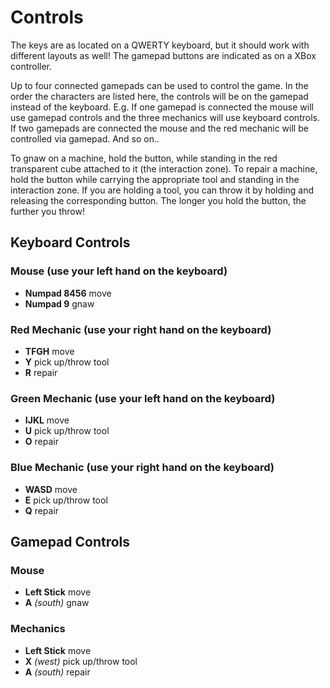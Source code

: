 # Controls
The keys are as located on a QWERTY keyboard, but it should work with different layouts as well!
The gamepad buttons are indicated as on a XBox controller.

Up to four connected gamepads can be used to control the game. In the order the characters are listed here, the controls will be on the gamepad instead of the keyboard.
E.g. If one gamepad is connected the mouse will use gamepad controls and the three mechanics will use keyboard controls.
If two gamepads are connected the mouse and the red mechanic will be controlled via gamepad. And so on..

To gnaw on a machine, hold the button, while standing in the red transparent cube attached to it (the interaction zone).
To repair a machine, hold the button while carrying the appropriate tool and standing in the interaction zone.
If you are holding a tool, you can throw it by holding and releasing the corresponding button. The longer you hold the button, the further you throw!

## Keyboard Controls
### Mouse (use your left hand on the keyboard)
* **Numpad 8456** move
* **Numpad 9** gnaw

### Red Mechanic (use your right hand on the keyboard)
* **TFGH** move
* **Y** pick up/throw tool
* **R** repair

### Green Mechanic (use your left hand on the keyboard)
* **IJKL** move
* **U** pick up/throw tool
* **O** repair

### Blue Mechanic (use your right hand on the keyboard)
* **WASD** move
* **E** pick up/throw tool
* **Q** repair

## Gamepad Controls
### Mouse
* **Left Stick** move
* **A** *(south)* gnaw

### Mechanics
* **Left Stick** move
* **X** *(west)* pick up/throw tool
* **A** *(south)* repair